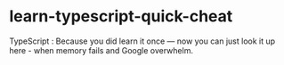 # learn-typescript-quick-cheat
TypeScript : Because you did learn it once — now you can just look it up here - when memory fails and Google overwhelm.
